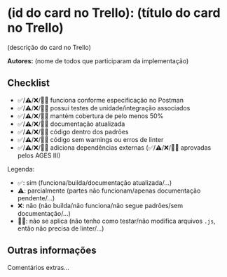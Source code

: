 # (id do card no Trello): (título do card no Trello)

(descrição do card no Trello)

**Autores:** (nome de todos que participaram da implementação)

## Checklist

- ✅/⚠️/❌/🤷‍♀️ funciona conforme especificação no Postman
- ✅/⚠️/❌/🤷‍♀️ possui testes de unidade/integração associados
- ✅/⚠️/❌/🤷‍♀️ mantém cobertura de pelo menos 50%
- ✅/⚠️/❌/🤷‍♀️ documentação atualizada
- ✅/⚠️/❌/🤷‍♀️ código dentro dos padrões
- ✅/⚠️/❌/🤷‍♀️ código sem warnings ou erros de linter
- ✅/⚠️/❌/🤷‍♀️ adiciona dependências externas (✅/⚠️/❌/🤷‍♀️ aprovadas pelos AGES III)

Legenda:
- ✅: sim (funciona/builda/documentação atualizada/...)
- ⚠️: parcialmente (partes não funcionam/apenas documentação pendente/...)
- ❌: não (não builda/não funciona/não segue padrões/sem documentação/...)
- 🤷‍♀️: não se aplica (não tenho como testar/não modifica arquivos `.js`, então não precisa de linter/...)

## Outras informações

Comentários extras...
